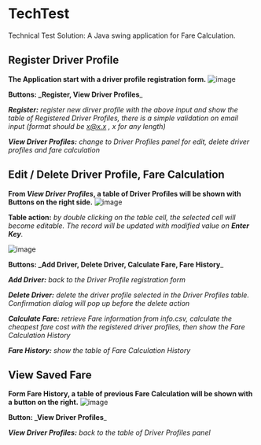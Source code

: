 # TechTest

Technical Test Solution: A Java swing application for Fare Calculation.

## Register Driver Profile

**The Application start with a driver profile registration form.**
![image](https://user-images.githubusercontent.com/32252705/198826551-a227c279-48a1-4bd7-8893-7b91558fe8fa.png)

**Buttons: _Register, View Driver Profiles**_

_**Register:** register new dirver profile with the above input and show the table of Registered Driver Profiles, there is a simple validation on email input (format should be x@x.x , x for any length)_

_**View Driver Profiles:** change to Driver Profiles panel for edit, delete driver profiles and fare calculation_

## Edit / Delete Driver Profile, Fare Calculation

**From _View Driver Profiles_, a table of Driver Profiles will be shown with Buttons on the right side.**
![image](https://user-images.githubusercontent.com/32252705/198826463-285df733-4ab4-475e-8d6c-9fa5833411bb.png)

**Table action:** _by double clicking on the table cell, the selected cell will become editable. The record will be updated with modified value on **Enter Key**._

![image](https://user-images.githubusercontent.com/32252705/198826629-e08b668e-016b-4a1a-a649-a58347cec82a.png)


**Buttons: _Add Driver, Delete Driver, Calculate Fare, Fare History**_

_**Add Driver:** back to the Driver Profile registration form_

_**Delete Driver:** delete the driver profile selected in the Driver Profiles table. Confirmation dialog will pop up before the delete action_

_**Calculate Fare:** retrieve Fare information from info.csv, calculate the cheapest fare cost with the registered driver profiles, then show the Fare Calculation History_

_**Fare History:** show the table of Fare Calculation History_

## View Saved Fare

**Form Fare History, a table of previous Fare Calculation will be shown with a button on the right.**
![image](https://user-images.githubusercontent.com/32252705/198826758-774057d0-a0f0-4bbf-92a2-11f0e398dfba.png)

**Button: _View Driver Profiles**_

_**View Driver Profiles:** back to the table of Driver Profiles panel_

